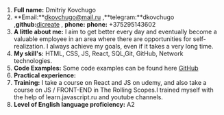 1. **Full name:** Dmitriy Kovchugo
2. **Email:**dkovchugo@mail.ru ,**telegram:**dkovchugo ,**github:**[dicreate](https://github.com/dicreate) , **phone:** **phone:** +375295143602    
3. **A little about me:** I aim to get better every day and eventually become a valuable employee in an area where there are opportunities for self-realization. I always achieve my goals, even if it takes a very long time.
4. **My skill's:** HTML, CSS, JS, React, SQL,Git, GitHub, Network technologies.
5. **Code Examples:** Some code examples can be found here [GitHub](https://github.com/dicreate)
6. **Practical experience:** 
7. **Training:** I take a course on React and JS on udemy, and also take a course on JS / FRONT-END in The Rolling Scopes.I trained myself with the help of learn.javascript.ru and youtube channels. 
8. **Level of English language proficiency:** A2